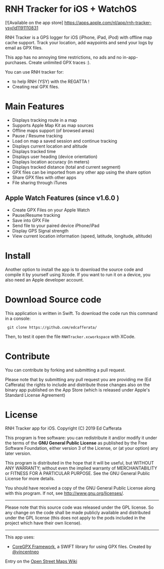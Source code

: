 RNH Tracker for iOS + WatchOS
===============================================

[![Available on the app store] <https://apps.apple.com/nl/app/rnh-tracker-ysy/id1191110831>

RNH Tracker is a GPS logger for iOS (iPhone, iPad, iPod) with offline map cache support. 
Track your location, add waypoints and send your logs by email as GPX files.

This app has no annoying time restrictions, no ads and no in-app-purchases. Create unlimited GPX traces :).

You can use RNH tracker for:

 - to help RNH (YSY) with the REGATTA !
 - Creating real GPX files.

# Main Features

 - Displays tracking route in a map
 - Supports Apple Map Kit as map sources
 - Offline maps support (of browsed areas)
 - Pause / Resume tracking
 - Load on map a saved session and continue tracking
 - Displays current location and altitude
 - Displays tracked time
 - Displays user heading (device orientation) 
 - Displays location accuracy (in meters) 
 - Displays tracked distance (total and current segment)
 - GPX files can be imported from any other app using the share option
 - Share GPX files with other apps
 - File sharing through iTunes

## Apple Watch Features (since v1.6.0 )
- Create GPX Files on your Apple Watch
- Pause/Resume tracking
- Save into GPX File
- Send file to your paired device iPhone/iPad
- Display GPS Signal strength
- View current location information (speed, latitude, longitude, altitude)

# Install

Another option to install the app is to download the source code and compile it by yourself using Xcode. If you want to run it on a device, you also need an Apple developer account.

# Download Source code
This application is written in Swift. To download the code run this command in a console:

```
 git clone https://github.com/edcafferata/
```

Then, to test it open the file `RNHTracker.xcworkspace` with XCode.

# Contribute
You can contribute by forking and submitting a pull request.

Please note that by submitting any pull request you are providing me (Ed Cafferata) the rights to include and distribute those changes also on the binary app published on the App Store (which is released under Apple's Standard License Agreement)

License
====================

RNH Tracker app for iOS.  Copyright (C) 2019  Ed Cafferata

This program is free software: you can redistribute it and/or modify
it under the terms of the **GNU General Public License** as published by
the Free Software Foundation, either version 3 of the License, or
(at your option) any later version.

This program is distributed in the hope that it will be useful,
but WITHOUT ANY WARRANTY; without even the implied warranty of
MERCHANTABILITY or FITNESS FOR A PARTICULAR PURPOSE.  See the
GNU General Public License for more details.

You should have received a copy of the GNU General Public License
along with this program.  If not, see <http://www.gnu.org/licenses/>.

----

Please note that this source code was released under the GPL license.  So any change on the code shall be made publicly available and distributed under the GPL license (this does not apply to the pods included in the project which have their own license).

----

This app uses:
- [CoreGPX Framework](https://github.com/vincentneo/CoreGPX), a SWIFT library for using GPX files. Created by [@vincentneo](http://github.com/vincentneo)


Entry on the [Open Street Maps Wiki](https://wiki.openstreetmap.org/wiki/OpenGpxTracker)
